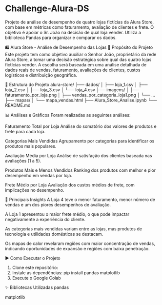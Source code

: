 # Challenge-Alura-DS
Projeto de análise de desempenho de quatro lojas fictícias da Alura Store, com base em métricas como faturamento, avaliação de clientes e frete. O objetivo é apoiar o Sr. João na decisão de qual loja vender. Utiliza a biblioteca Pandas para organizar e comparar os dados.

🛍️ Alura Store - Análise de Desempenho das Lojas
📌 Propósito do Projeto
Este projeto tem como objetivo auxiliar o Senhor João, proprietário da rede Alura Store, a tomar uma decisão estratégica sobre qual das quatro lojas fictícias vender. A escolha será baseada em uma análise detalhada de dados reais de vendas, faturamento, avaliações de clientes, custos logísticos e distribuição geográfica.

📁 Estrutura do Projeto
alura-store/
├── dados/
│   ├── loja_1.csv
│   ├── loja_2.csv
│   ├── loja_3.csv
│   └── loja_4.csv
├── imagens/
│   ├── faturamento_por_loja.png
│   ├── vendas_por_categoria_loja1.png
│   └── ...
├── mapas/
│   └── mapa_vendas.html
├── Alura_Store_Analise.ipynb
└── README.md

📊 Análises e Gráficos
Foram realizadas as seguintes análises:

Faturamento Total por Loja
Análise do somatório dos valores de produtos e frete para cada loja.

Categorias Mais Vendidas
Agrupamento por categorias para identificar os produtos mais populares.

Avaliação Média por Loja
Análise de satisfação dos clientes baseada nas avaliações (1 a 5).

Produtos Mais e Menos Vendidos
Ranking dos produtos com melhor e pior desempenho em vendas por loja.

Frete Médio por Loja
Avaliação dos custos médios de frete, com implicações no desempenho.

🧠 Principais Insights
A Loja 4 teve o menor faturamento, menor número de vendas e um dos piores desempenhos de avaliação.

A Loja 1 apresentou o maior frete médio, o que pode impactar negativamente a experiência do cliente.

As categorias mais vendidas variam entre as lojas, mas produtos de tecnologia e utilidades domésticas se destacam.

Os mapas de calor revelaram regiões com maior concentração de vendas, indicando oportunidades de expansão e regiões com baixa penetração.

▶️ Como Executar o Projeto
1. Clone este repositório:
2. Instale as dependências: pip install pandas matplotlib
3. Execute o Google Colab

✨ Bibliotecas Utilizadas
pandas

matplotlib


